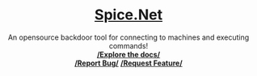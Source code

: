 <p align="center">
  <a href="https://github.com/spicesouls/spice.net">
    <h1 align="center">Spice.Net</h1>
  </a>

  <p align="center">
    An opensource backdoor tool for connecting to machines and executing commands!
    <br />
    <a href="https://github.com/spicesouls/spice.net/"><strong>/Explore the docs/</strong></a>
    <br />
    <a href="https://github.com/spicesouls/spice.net/issues"><strong>/Report Bug/</strong></a>
    <a href="https://github.com/spicesouls/spice.net/issues"><strong>/Request Feature/</strong></a>
  </p>
</p>

